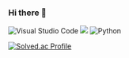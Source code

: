 ### Hi there 👋

<!--
**z1s5c3x2/z1s5c3x2** is a ✨ _special_ ✨ repository because its `README.md` (this file) appears on your GitHub profile.

Here are some ideas to get you started:

- 🔭 I’m currently working on ...
- 🌱 I’m currently learning ...
- 👯 I’m looking to collaborate on ...
- 🤔 I’m looking for help with ...
- 💬 Ask me about ...
- 📫 How to reach me: ...
- 😄 Pronouns: ...
- ⚡ Fun fact: ...
-->

![Visual Studio Code](https://img.shields.io/badge/Visual%20Studio%20Code-007ACC.svg?&style=for-the-badge&logo=Visual%20Studio%20Code&logoColor=white)
  <img src="https://img.shields.io/badge/java-007396?style=for-the-badge&logo=java&logoColor=white"> 
<img alt="Python" src ="https://img.shields.io/badge/Python-3776AB.svg?&style=for-the-badge&logo=Python&logoColor=white"/>

[![Solved.ac Profile](http://mazassumnida.wtf/api/v2/generate_badge?boj=adwdsd6542)](https://solved.ac/adwdsd6542/)

